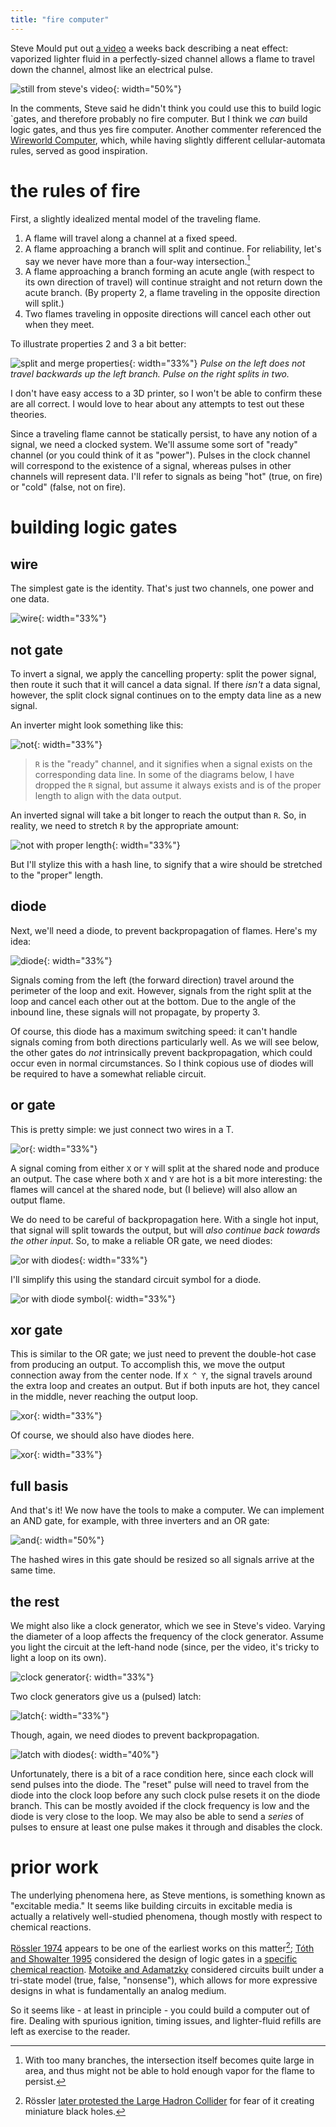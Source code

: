 ```yaml
---
title: "fire computer"
---
```


Steve Mould put out [a video][1] a weeks back describing a neat effect: vaporized lighter fluid in a perfectly-sized channel allows a flame to travel down the channel, almost like an electrical pulse.

![still from steve's video](/assets/img/fire/steve.png){: width="50%"}

In the comments, Steve said he didn't think you could use this to build logic `gates, and therefore probably no fire computer. But I think we *can* build logic gates, and thus yes fire computer. Another commenter referenced the [Wireworld Computer][2], which, while having slightly different cellular-automata rules, served as good inspiration.

# the rules of fire

First, a slightly idealized mental model of the traveling flame.

1. A flame will travel along a channel at a fixed speed.
2. A flame approaching a branch will split and continue. For reliability, let's say we never have more than a four-way intersection.[^1]
3. A flame approaching a branch forming an acute angle (with respect to its own direction of travel) will continue straight and not return down the acute branch. (By property 2, a flame traveling in the opposite direction will split.)
4. Two flames traveling in opposite directions will cancel each other out when they meet.

To illustrate properties 2 and 3 a bit better:

![split and merge properties](/assets/img/fire/split.jpeg){: width="33%"}
_Pulse on the left does not travel backwards up the left branch. Pulse on the right splits in two._

[^1]: With too many branches, the intersection itself becomes quite large in area, and thus might not be able to hold enough vapor for the flame to persist.

I don't have easy access to a 3D printer, so I won't be able to confirm these are all correct. I would love to hear about any attempts to test out these theories.

Since a traveling flame cannot be statically persist, to have any notion of a signal, we need a clocked system. We'll assume some sort of "ready" channel (or you could think of it as "power"). Pulses in the clock channel will correspond to the existence of a signal, whereas pulses in other channels will represent data. I'll refer to signals as being "hot" (true, on fire) or "cold" (false, not on fire).

# building logic gates

## wire
The simplest gate is the identity. That's just two channels, one power and one data.

![wire](/assets/img/fire/wire.png){: width="33%"}

## not gate

To invert a signal, we apply the cancelling property: split the power signal, then route it such that it will cancel a data signal. If there *isn't* a data signal, however, the split clock signal continues on to the empty data line as a new signal.

An inverter might look something like this:

![not](/assets/img/fire/not.png){: width="33%"}

> `R` is the "ready" channel, and it signifies when a signal exists on the corresponding data line. In some of the diagrams below, I have dropped the `R` signal, but assume it always exists and is of the proper length to align with the data output.

An inverted signal will take a bit longer to reach the output than `R`. So, in reality, we need to stretch `R` by the appropriate amount:

![not with proper length](/assets/img/fire/not-squiggle.png){: width="33%"}

But I'll stylize this with a hash line, to signify that a wire should be stretched to the "proper" length.

## diode
Next, we'll need a diode, to prevent backpropagation of flames. Here's my idea:

![diode](/assets/img/fire/diode.png){: width="33%"}

Signals coming from the left (the forward direction) travel around the perimeter of the loop and exit. However, signals from the right split at the loop and cancel each other out at the bottom. Due to the angle of the inbound line, these signals will not propagate, by property 3.

Of course, this diode has a maximum switching speed: it can't handle signals coming from both directions particularly well. As we will see below, the other gates do *not* intrinsically prevent backpropagation, which could occur even in normal circumstances. So I think copious use of diodes will be required to have a somewhat reliable circuit.

## or gate
This is pretty simple: we just connect two wires in a T.

![or](/assets/img/fire/or.png){: width="33%"}

A signal coming from either `X` or `Y` will split at the shared node and produce an output. The case where both `X` and `Y` are hot is a bit more interesting: the flames will cancel at the shared node, but (I believe) will also allow an output flame.

We do need to be careful of backpropagation here. With a single hot input, that signal will split towards the output, but will _also continue back towards the other input_. So, to make a reliable OR gate, we need diodes:

![or with diodes](/assets/img/fire/or-diode.png){: width="33%"}

I'll simplify this using the standard circuit symbol for a diode.

![or with diode symbol](/assets/img/fire/or-diode2.png){: width="33%"}

## xor gate
This is similar to the OR gate; we just need to prevent the double-hot case from producing an output. To accomplish this, we move the output connection away from the center node. If `X ^ Y`, the signal travels around the extra loop and creates an output. But if both inputs are hot, they cancel in the middle, never reaching the output loop.

![xor](/assets/img/fire/xor.png){: width="33%"}

Of course, we should also have diodes here.

![xor](/assets/img/fire/xor-diode.png){: width="33%"}

## full basis
And that's it! We now have the tools to make a computer. We can implement an AND gate, for example, with three inverters and an OR gate:

![and](/assets/img/fire/and.png){: width="50%"}

The hashed wires in this gate should be resized so all signals arrive at the same time.

## the rest
We might also like a clock generator, which we see in Steve's video. Varying the diameter of a loop affects the frequency of the clock generator. Assume you light the circuit at the left-hand node (since, per the video, it's tricky to light a loop on its own).

![clock generator](/assets/img/fire/clock.png){: width="33%"}

Two clock generators give us a (pulsed) latch:

![latch](/assets/img/fire/latch.png){: width="33%"}

Though, again, we need diodes to prevent backpropagation.

![latch with diodes](/assets/img/fire/latch-diode.png){: width="40%"}

Unfortunately, there is a bit of a race condition here, since each clock will send pulses into the diode. The "reset" pulse will need to travel from the diode into the clock loop before any such clock pulse resets it on the diode branch. This can be mostly avoided if the clock frequency is low and the diode is very close to the loop. We may also be able to send a _series_ of pulses to ensure at least one pulse makes it through and disables the clock.

# prior work

The underlying phenomena here, as Steve mentions, is something known as "excitable media." It seems like building circuits in excitable media is actually a relatively well-studied phenomena, though mostly with respect to chemical reactions.

[Rössler 1974][3] appears to be one of the earliest works on this matter[^2]; [Tóth and Showalter 1995][4] considered the design of logic gates in a [specific chemical reaction][5]. [Motoike and Adamatzky][6] considered circuits built under a tri-state model (true, false, "nonsense"), which allows for more expressive designs in what is fundamentally an analog medium.

So it seems like - at least in principle - you could build a computer out of fire. Dealing with spurious ignition, timing issues, and lighter-fluid refills are left as exercise to the reader.

[^2]: Rössler [later protested the Large Hadron Collider][7] for fear of it creating miniature black holes.


[1]: https://www.youtube.com/watch?v=SqhXQUzVMlQ
[2]: https://www.quinapalus.com/wi-index.html
[3]: https://link.springer.com/chapter/10.1007/978-3-642-80885-2_23
[4]: https://doi.org/10.1063/1.469732
[5]: https://en.wikipedia.org/wiki/Belousov%E2%80%93Zhabotinsky_reaction
[6]: https://doi.org/10.1016/j.chaos.2004.07.021
[7]: https://en.wikipedia.org/wiki/Otto_R%C3%B6ssler